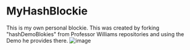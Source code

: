 # MyHashBlockie
This is my own personal blockie. This was created by forking "hashDemoBlokies" from Professor Williams repositories and using the Demo he provides there. 
![image](https://github.com/bcolindres/MyHashBlockie/assets/146123750/e82d8962-9ebf-456e-bdfe-eec734338e81)

